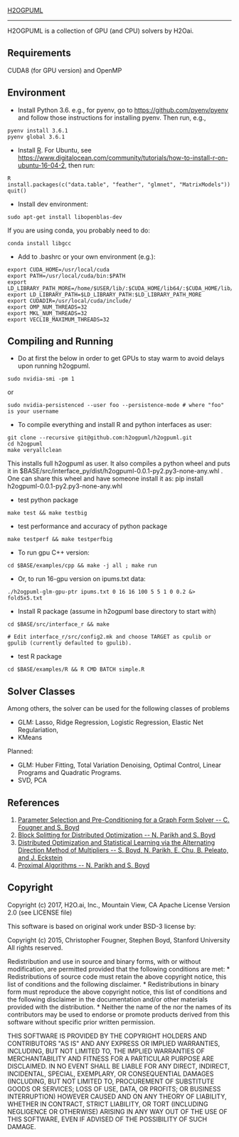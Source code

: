 [H2OGPUML](https://github.com/h2ogpuml/h2ogpuml)

---

H2OGPUML is a collection of GPU (and CPU) solvers by H2Oai.

Requirements
------
CUDA8 (for GPU version) and OpenMP

Environment
--------

- Install Python 3.6. e.g., for pyenv, go to https://github.com/pyenv/pyenv and follow those instructions for installing pyenv.  Then run, e.g.,

````
pyenv install 3.6.1
pyenv global 3.6.1
````

- Install [R](https://cran.r-project.org/mirrors.html).  For Ubuntu, see https://www.digitalocean.com/community/tutorials/how-to-install-r-on-ubuntu-16-04-2, then run:

````
R
install.packages(c("data.table", "feather", "glmnet", "MatrixModels"))
quit()
````

- Install dev environment:

```
sudo apt-get install libopenblas-dev
```

If you are using conda, you probably need to do:
```
conda install libgcc
```


- Add to .bashrc or your own environment (e.g.):

```
export CUDA_HOME=/usr/local/cuda
export PATH=/usr/local/cuda/bin:$PATH
export LD_LIBRARY_PATH_MORE=/home/$USER/lib/:$CUDA_HOME/lib64/:$CUDA_HOME/lib/:/usr/local/cuda/lib64:/usr/local/cuda/extras/CUPTI/lib64
export LD_LIBRARY_PATH=$LD_LIBRARY_PATH:$LD_LIBRARY_PATH_MORE
export CUDADIR=/usr/local/cuda/include/
export OMP_NUM_THREADS=32
export MKL_NUM_THREADS=32
export VECLIB_MAXIMUM_THREADS=32
```

Compiling and Running
------

- Do at first the below in order to get GPUs to stay warm to avoid delays upon running h2ogpuml.

```
sudo nvidia-smi -pm 1
```

or

```
sudo nvidia-persistenced --user foo --persistence-mode # where "foo" is your username
```


- To compile everything and install R and python interfaces as user:

```
git clone --recursive git@github.com:h2ogpuml/h2ogpuml.git
cd h2ogpuml
make veryallclean
```

This installs full h2ogpuml as user. It also compiles a python wheel and puts it in $BASE/src/interface_py/dist/h2ogpuml-0.0.1-py2.py3-none-any.whl .  One can share this wheel and have someone install it as: pip install h2ogpuml-0.0.1-py2.py3-none-any.whl

- test python package

```
make test && make testbig
```

- test performance and accuracy of python package

```
make testperf && make testperfbig
```

- To run gpu C++ version:

```
cd $BASE/examples/cpp && make -j all ; make run
```

- Or, to run 16-gpu version on ipums.txt data:

```
./h2ogpuml-glm-gpu-ptr ipums.txt 0 16 16 100 5 5 1 0 0.2 &> fold5x5.txt
```

- Install R package (assume in h2ogpuml base directory to start with)

```
cd $BASE/src/interface_r && make

# Edit interface_r/src/config2.mk and choose TARGET as cpulib or gpulib (currently defaulted to gpulib).
```

- test R package

```
cd $BASE/examples/R && R CMD BATCH simple.R
```



Solver Classes
------

Among others, the solver can be used for the following classes of problems

  + GLM: Lasso, Ridge Regression, Logistic Regression, Elastic Net Regulariation,
  + KMeans

Planned:
  + GLM: Huber Fitting, Total Variation Denoising, Optimal Control, Linear Programs and Quadratic Programs.
  + SVD, PCA


References
-----
1. [Parameter Selection and Pre-Conditioning for a Graph Form Solver -- C. Fougner and S. Boyd][pogs]
2. [Block Splitting for Distributed Optimization -- N. Parikh and S. Boyd][block_splitting]
3. [Distributed Optimization and Statistical Learning via the Alternating Direction Method of Multipliers -- S. Boyd, N. Parikh, E. Chu, B. Peleato, and J. Eckstein][admm_distr_stats]
4. [Proximal Algorithms -- N. Parikh and S. Boyd][prox_algs]


[pogs]: http://stanford.edu/~boyd/papers/pogs.html "Parameter Selection and Pre-Conditioning for a Graph Form Solver -- C. Fougner and S. Boyd"

[block_splitting]: http://www.stanford.edu/~boyd/papers/block_splitting.html "Block Splitting for Distributed Optimization -- N. Parikh and S. Boyd"

[admm_distr_stats]: http://www.stanford.edu/~boyd/papers/block_splitting.html "Distributed Optimization and Statistical Learning via the Alternating Direction Method of Multipliers -- S. Boyd, N. Parikh, E. Chu, B. Peleato, and J. Eckstein"

[prox_algs]: http://www.stanford.edu/~boyd/papers/prox_algs.html "Proximal Algorithms -- N. Parikh and S. Boyd"

Copyright
-----
Copyright (c) 2017, H2O.ai, Inc., Mountain View, CA
Apache License Version 2.0 (see LICENSE file)


This software is based on original work under BSD-3 license by:

Copyright (c) 2015, Christopher Fougner, Stephen Boyd, Stanford University
All rights reserved.

Redistribution and use in source and binary forms, with or without
modification, are permitted provided that the following conditions are met:
    * Redistributions of source code must retain the above copyright
      notice, this list of conditions and the following disclaimer.
    * Redistributions in binary form must reproduce the above copyright
      notice, this list of conditions and the following disclaimer in the
      documentation and/or other materials provided with the distribution.
    * Neither the name of the <organization> nor the
      names of its contributors may be used to endorse or promote products
      derived from this software without specific prior written permission.

THIS SOFTWARE IS PROVIDED BY THE COPYRIGHT HOLDERS AND CONTRIBUTORS "AS IS" AND
ANY EXPRESS OR IMPLIED WARRANTIES, INCLUDING, BUT NOT LIMITED TO, THE IMPLIED
WARRANTIES OF MERCHANTABILITY AND FITNESS FOR A PARTICULAR PURPOSE ARE
DISCLAIMED. IN NO EVENT SHALL <COPYRIGHT HOLDER> BE LIABLE FOR ANY
DIRECT, INDIRECT, INCIDENTAL, SPECIAL, EXEMPLARY, OR CONSEQUENTIAL DAMAGES
(INCLUDING, BUT NOT LIMITED TO, PROCUREMENT OF SUBSTITUTE GOODS OR SERVICES;
LOSS OF USE, DATA, OR PROFITS; OR BUSINESS INTERRUPTION) HOWEVER CAUSED AND
ON ANY THEORY OF LIABILITY, WHETHER IN CONTRACT, STRICT LIABILITY, OR TORT
(INCLUDING NEGLIGENCE OR OTHERWISE) ARISING IN ANY WAY OUT OF THE USE OF THIS
SOFTWARE, EVEN IF ADVISED OF THE POSSIBILITY OF SUCH DAMAGE.
